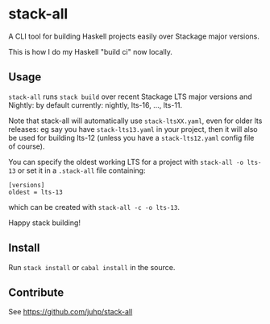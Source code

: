 # stack-all

A CLI tool for building Haskell projects easily over Stackage major versions.

This is how I do my Haskell "build ci" now locally.

## Usage

`stack-all` runs `stack build` over recent Stackage LTS major versions
and Nightly: by default currently: nightly, lts-16, ..., lts-11.

Note that stack-all will automatically use `stack-ltsXX.yaml`, even for older lts releases: eg say you have `stack-lts13.yaml` in your project, then it will also be used for building lts-12 (unless you have a `stack-lts12.yaml` config file of course).

You can specify the oldest working LTS for a project with `stack-all -o lts-13` or set it in a `.stack-all` file containing:
```
[versions]
oldest = lts-13
```
which can be created with `stack-all -c -o lts-13`.

Happy stack building!

## Install
Run `stack install` or `cabal install` in the source.

## Contribute
See https://github.com/juhp/stack-all
